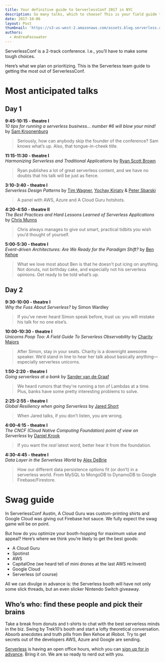 ```yaml
---
title: Your definitive guide to ServerlessConf 2017 in NYC
description: So many talks, which to choose? This is your field guide to getting the most out of ServerlessConf NYC - what to see, who to meet, where to get the best t-shirts.
date: 2017-10-06
layout: Post
thumbnail: 'https://s3-us-west-2.amazonaws.com/assets.blog.serverless.com/slsconf_nyc.jpg'
authors:
  - AndreaPasswater
---
```


ServerlessConf is a 2-track conference. I.e., you’ll have to make some tough choices.

Here’s what we plan on prioritizing. This is the Serverless team guide to getting the most out of ServerlessConf.

# Most anticipated talks

## Day 1

**9:45-10:15 - theatre I**<br>
*10 tips for running a serverless business... number #6 will blow your mind!* by [Sam Kroonenburg](https://twitter.com/samkroon?lang=en)<br>
> Seriously, how can anybody skip the founder of the conference? Sam knows what’s up. Also, that tongue-in-cheek title.

**11:15-11:30 - theatre I**<br>
*Harmonizing Serverless and Traditional Applications* by [Ryan Scott Brown](https://twitter.com/ryan_sb?lang=en)<br>
> Ryan publishes a lot of great serverless content, and we have no doubts that his talk will be just as fierce.

**3:10-3:40 - theatre I**<br>
*Serverless Design Patterns* by [Tim Wagner](https://twitter.com/timallenwagner?lang=en), [Yochay Kiriaty](https://twitter.com/yochayk?lang=en) & [Peter Sbarski](https://twitter.com/sbarski?lang=en)<br>
> A panel with AWS, Azure and A Cloud Guru hotshots.

**4:20-4:50 - theatre II**<br>
*The Best Practices and Hard Lessons Learned of Serverless Applications* by [Chris Munns](https://twitter.com/chrismunns)<br>
> Chris always manages to give out smart, practical tidbits you wish you’d thought of yourself.

**5:00-5:30 - theatre I**<br>
*Event-driven Architectures: Are We Ready for the Paradigm Shift?* by [Ben Kehoe](https://twitter.com/ben11kehoe?lang=en)<br>
> What we love most about Ben is that he doesn’t put icing on anything. Not donuts, not birthday cake, and especially not his serverless opinions. Get ready to be told what’s up.

## Day 2

**9:30-10:00 - theatre I**<br>
*Why the Fuss About Serverless?* by Simon Wardley<br>
> If you’ve never heard Simon speak before, trust us: you will mistake his talk for no one else’s.

**10:00-10:30 - theatre I**<br>
*Unicorns Poop Too: A Field Guide To Serverless Observability* by [Charity Majors](https://twitter.com/mipsytipsy)<br>
> After Simon, stay in your seats. Charity is a downright awesome speaker. We’d stand in line to hear her talk about basically anything—especially serverless unicorns.

**1:50-2:20 - theatre I**<br>
*Going serverless at a bank* by [Sander van de Graaf](https://twitter.com/svdgraaf)<br>
> We heard rumors that they're running a ton of Lambdas at a time. Plus, banks have some pretty interesting problems to solve.

**2:25-2:55 - theatre I**<br>
*Global Resiliency when going Serverless* by [Jared Short](https://twitter.com/ShortJared)<br>
> When Jared talks, if you don’t listen, you are wrong.

**4:00-4:15 - theatre I**<br>
*The CNCF (Cloud Native Computing Foundation) point of view on Serverless* by [Daniel Krook](https://twitter.com/danielkrook?lang=en)<br>
> If you want the *real* latest word, better hear it from the foundation.

**4:30-4:45 - theatre I**<br>
*Data Layer in the Serverless World* by [Alex DeBrie](https://twitter.com/alexbdebrie)<br>
> How our different data persistence options fit (or don’t) in a serverless world. From MySQL to MongoDB to DynamoDB to Google Firebase/Firestore.

# Swag guide

In ServerlessConf Austin, A Cloud Guru was custom-printing shirts and Google Cloud was giving out Firebase hot sauce. We fully expect the swag game will be on point.

But how do you optimize your booth-hopping for maximum value and appeal? Here’s where we think you’re likely to get the best goods:
- A Cloud Guru
- Spotinst
- AWS
- CapitalOne (we heard tell of mini drones at the last AWS re:Invent)
- Google Cloud
- Serverless (of course)

All we can divulge in advance is: the Serverless booth will have not only some slick threads, but an even slicker Nintendo Switch giveaway.

## Who’s who: find these people and pick their brains

Take a break from donuts and t-shirts to chat with the best serverless minds in the biz. Swing by Trek10’s booth and start a lofty theoretical conversation. Absorb anecdotes and truth pills from Ben Kehoe at iRobot. Try to get secrets out of the developers AWS, Azure and Google are sending.

[Serverless](serverless.com) is having an open office hours, which you can [sign up for in advance](https://calendly.com/charmmie-hendon/serverless-office-hours-sign-up/10-10-2017). Bring it on. We are so ready to nerd out with you.
